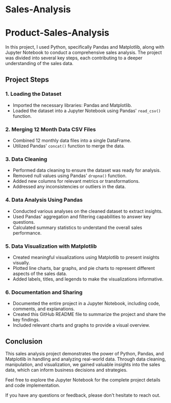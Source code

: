 # Sales-Analysis
# Product-Sales-Analysis


In this project, I used Python, specifically Pandas and Matplotlib, along with Jupyter Notebook to conduct a comprehensive sales analysis. The project was divided into several key steps, each contributing to a deeper understanding of the sales data.

## Project Steps

### 1. Loading the Dataset

- Imported the necessary libraries: Pandas and Matplotlib.
- Loaded the dataset into a Jupyter Notebook using Pandas' `read_csv()` function.

### 2. Merging 12 Month Data CSV Files

- Combined 12 monthly data files into a single DataFrame.
- Utilized Pandas' `concat()` function to merge the data.

### 3. Data Cleaning

- Performed data cleaning to ensure the dataset was ready for analysis.
- Removed null values using Pandas' `dropna()` function.
- Added new columns for relevant metrics or transformations.
- Addressed any inconsistencies or outliers in the data.

### 4. Data Analysis Using Pandas

- Conducted various analyses on the cleaned dataset to extract insights.
- Used Pandas' aggregation and filtering capabilities to answer key questions.
- Calculated summary statistics to understand the overall sales performance.

### 5. Data Visualization with Matplotlib

- Created meaningful visualizations using Matplotlib to present insights visually.
- Plotted line charts, bar graphs, and pie charts to represent different aspects of the sales data.
- Added labels, titles, and legends to make the visualizations informative.

### 6. Documentation and Sharing

- Documented the entire project in a Jupyter Notebook, including code, comments, and explanations.
- Created this GitHub README file to summarize the project and share the key findings.
- Included relevant charts and graphs to provide a visual overview.

## Conclusion

This sales analysis project demonstrates the power of Python, Pandas, and Matplotlib in handling and analyzing real-world data. Through data cleaning, manipulation, and visualization, we gained valuable insights into the sales data, which can inform business decisions and strategies.

Feel free to explore the Jupyter Notebook for the complete project details and code implementation.

If you have any questions or feedback, please don't hesitate to reach out.
